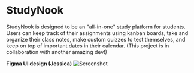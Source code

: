 # StudyNook
StudyNook is designed to be an "all-in-one" study platform for students. Users can keep track of their assignments using kanban boards, take and organize their class notes, make custom quizzes to test themselves, and keep on top of important dates in their calendar. (This project is in collaboration with another amazing dev!)


**Figma UI design (Jessica)**
![Screenshot](https://github.com/user-attachments/assets/fa79241a-9152-4e2c-9140-1fc0715a948d)
